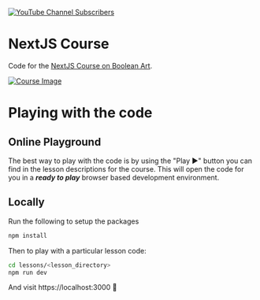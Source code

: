 [![YouTube Channel Subscribers](https://img.shields.io/youtube/channel/subscribers/UCGD_0i6L48hucTiiyhb5QzQ?style=social)](https://www.youtube.com/channel/UCGD_0i6L48hucTiiyhb5QzQ)

# NextJS Course

Code for the [NextJS Course on Boolean Art][course].

[![Course Image](https://www.booleanart.com/course-content/nextjs/index.png)][course]

[course]: https://www.booleanart.com/course/nextjs

# Playing with the code 

## Online Playground

The best way to play with the code is by using the "Play ▶️" button you can find in the lesson descriptions for the course. This will open the code for you in a ___ready to play___ browser based development environment.

## Locally

Run the following to setup the packages

```sh
npm install
```

Then to play with a particular lesson code:

```sh
cd lessons/<lesson_directory>
npm run dev
```

And visit https://localhost:3000 🚀
